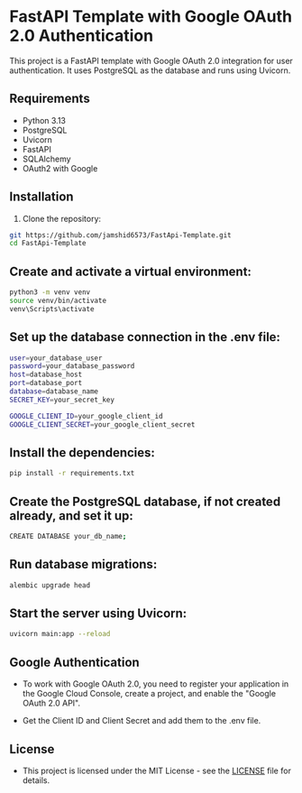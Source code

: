 # FastAPI Template with Google OAuth 2.0 Authentication
This project is a FastAPI template with Google OAuth 2.0 integration for user authentication. It uses PostgreSQL as the database and runs using Uvicorn.

## Requirements
- Python 3.13
- PostgreSQL
- Uvicorn
- FastAPI
- SQLAlchemy
- OAuth2 with Google

## Installation
1. Clone the repository:
```bash
git https://github.com/jamshid6573/FastApi-Template.git
cd FastApi-Template
```

## Create and activate a virtual environment:
```bash
python3 -m venv venv
source venv/bin/activate
venv\Scripts\activate  
```

## Set up the database connection in the .env file:
``` bash
user=your_database_user
password=your_database_password
host=database_host
port=database_port
database=database_name
SECRET_KEY=your_secret_key

GOOGLE_CLIENT_ID=your_google_client_id
GOOGLE_CLIENT_SECRET=your_google_client_secret
```

## Install the dependencies:
``` bash
pip install -r requirements.txt
```

## Create the PostgreSQL database, if not created already, and set it up:
``` bash
CREATE DATABASE your_db_name;
```

## Run database migrations:
``` bash
alembic upgrade head
```

## Start the server using Uvicorn:
``` bash
uvicorn main:app --reload
```

## Google Authentication
- To work with Google OAuth 2.0, you need to register your application in the Google Cloud Console, create a project, and enable the "Google OAuth 2.0 API".

- Get the Client ID and Client Secret and add them to the .env file.

## License
- This project is licensed under the MIT License - see the [LICENSE](LICENSE) file for details.


